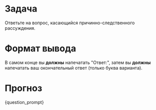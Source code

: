 # Задача
Ответьте на вопрос, касающийся причинно-следственного рассуждения.

# Формат вывода
В самом конце вы **должны** напечатать "Ответ:", затем вы **должны** напечатать ваш окончательный ответ (только буква варианта).

# Прогноз
{question_prompt}
